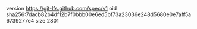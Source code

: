 version https://git-lfs.github.com/spec/v1
oid sha256:7dacb82b4df12b7f0bbb00e6ed5bf73a23036e248d5680e0e7aff5a6739277e4
size 2801
